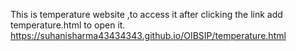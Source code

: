 This is temperature website ,to access it after clicking the link add temperature.html to open it. 
https://suhanisharma43434343.github.io/OIBSIP/temperature.html
